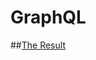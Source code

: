 # GraphQL

##[The Result](https://drive.google.com/file/d/1I20lQ0WbS3Ndt5LhQMH9Y-szdRiWNyOS/view?usp=sharing)
